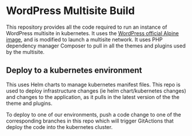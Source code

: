# WordPress Multisite Build

This repository provides all the code required to run an instance of WordPress multisite in kubernetes. It uses the [WordPress official Alpine image](https://hub.docker.com/_/wordpress), and is modified to launch a multisite network. It uses PHP dependency manager Composer to pull in all the themes and plugins used by the multisite.

## Deploy to a kubernetes environment

This uses Helm charts to manage kubernetes manifest files. This repo is used to deploy infrastructure changes (ie helm chart/kubernetes changes) and changes to the application, as it pulls in the latest version of the 
the theme and plugins.

To deploy to one of our environments, push a code change to one of the corresponding branches in this repo which will trigger GitActions that deploy the code into the kubernetes cluster.

